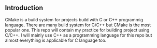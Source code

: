 ## Introduction

CMake is a build system for projects build with C or C++ programmig language. There are many build system for C/C++ but CMake is the most popular one. This repo will contain my practice for building project using C/C++. I will mainly use C++ as a programming language for this repo but almost everything is applicable for C language too.
